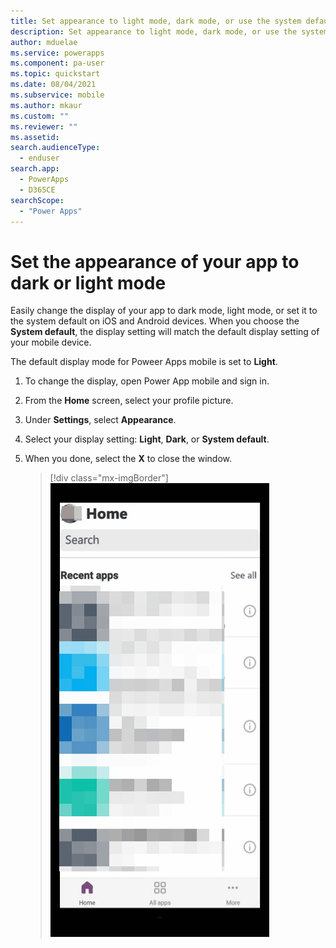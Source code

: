 ```yaml
---
title: Set appearance to light mode, dark mode, or use the system default| Microsoft Docs
description: Set appearance to light mode, dark mode, or use the system default for Power Apps mobile.
author: mduelae
ms.service: powerapps
ms.component: pa-user
ms.topic: quickstart
ms.date: 08/04/2021
ms.subservice: mobile
ms.author: mkaur
ms.custom: ""
ms.reviewer: ""
ms.assetid: 
search.audienceType: 
  - enduser
search.app: 
  - PowerApps
  - D365CE
searchScope:
  - "Power Apps"
---
```


# Set the appearance of your app to dark or light mode

Easily change the display of your app to dark mode, light mode, or set it to the system default on iOS and Android devices. When you choose the **System default**, the display setting will match the default display setting of your mobile device.

The default display mode for Poweer Apps mobile is set to **Light**.

1. To change the display, open Power App mobile and sign in.
2. From the **Home** screen, select your profile picture.
3. Under **Settings**, select **Appearance**.
4. Select your display setting: **Light**, **Dark**, or **System default**.
5. When you done, select the **X** to close the window. 


   > [!div class="mx-imgBorder"]
   > ![Change your Power App mobile app display.](media/dark-mode-1.gif "Change dispaly") 
